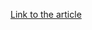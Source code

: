 [Link to the article](https://www.securityweek.com/cyberattack-disrupts-systems-of-gambling-giant-igt/)
